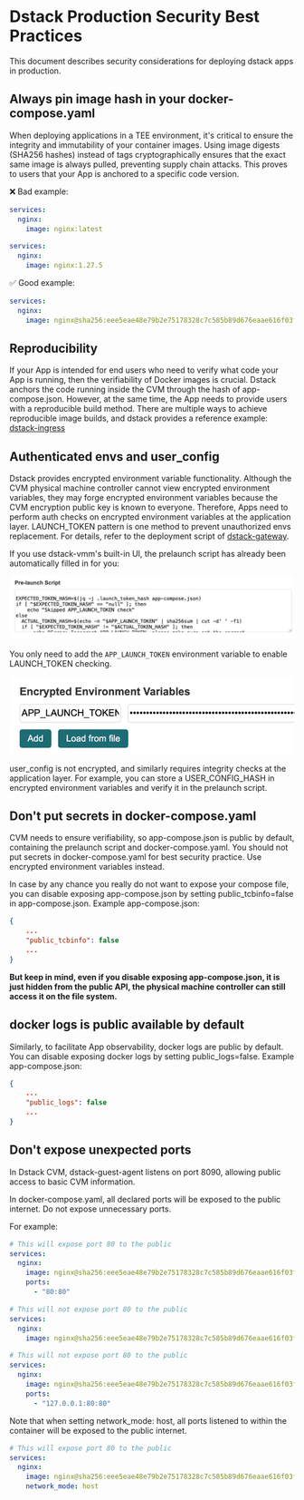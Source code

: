 # Dstack Production Security Best Practices

This document describes security considerations for deploying dstack apps in production.

## Always pin image hash in your docker-compose.yaml

When deploying applications in a TEE environment, it's critical to ensure the integrity and immutability of your container images. Using image digests (SHA256 hashes) instead of tags cryptographically ensures that the exact same image is always pulled, preventing supply chain attacks. This proves to users that your App is anchored to a specific code version.

❌ Bad example:

```yaml
services:
  nginx:
    image: nginx:latest
```

```yaml
services:
  nginx:
    image: nginx:1.27.5
```

✅ Good example:

```yaml
services:
  nginx:
    image: nginx@sha256:eee5eae48e79b2e75178328c7c585b89d676eaae616f03f9a1813aaed820745a
```

## Reproducibility

If your App is intended for end users who need to verify what code your App is running, then the verifiability of Docker images is crucial. Dstack anchors the code running inside the CVM through the hash of app-compose.json. However, at the same time, the App needs to provide users with a reproducible build method. There are multiple ways to achieve reproducible image builds, and dstack provides a reference example: [dstack-ingress](https://github.com/Dstack-TEE/dstack-examples/tree/main/custom-domain/dstack-ingress)

## Authenticated envs and user_config

Dstack provides encrypted environment variable functionality. Although the CVM physical machine controller cannot view encrypted environment variables, they may forge encrypted environment variables because the CVM encryption public key is known to everyone. Therefore, Apps need to perform auth checks on encrypted environment variables at the application layer. LAUNCH_TOKEN pattern is one method to prevent unauthorized envs replacement. For details, refer to the deployment script of [dstack-gateway](https://github.com/Dstack-TEE/dstack/blob/1b8a4516826b02f9d7f747eddac244dcd68fc325/gateway/dstack-app/deploy-to-vmm.sh#L150-L165).

If you use dstack-vmm's built-in UI, the prelaunch script has already been automatically filled in for you:

![alt text](assets/prelaunch-script.png)

You only need to add the `APP_LAUNCH_TOKEN` environment variable to enable LAUNCH_TOKEN checking.

![alt text](assets/token-env.png)

user_config is not encrypted, and similarly requires integrity checks at the application layer. For example, you can store a USER_CONFIG_HASH in encrypted environment variables and verify it in the prelaunch script.

## Don't put secrets in docker-compose.yaml

CVM needs to ensure verifiability, so app-compose.json is public by default, containing the prelaunch script and docker-compose.yaml.
You should not put secrets in docker-compose.yaml for best security practice. Use encrypted environment variables instead.

In case by any chance you really do not want to expose your compose file, you can disable exposing app-compose.json by setting public_tcbinfo=false in app-compose.json.
Example app-compose.json:

```json
{
    ...
    "public_tcbinfo": false
    ...
}
```

**But keep in mind, even if you disable exposing app-compose.json, it is just hidden from the public API, the physical machine controller can still access it on the file system.**

## docker logs is public available by default

Similarly, to facilitate App observability, docker logs are public by default. You can disable exposing docker logs by setting public_logs=false.
Example app-compose.json:

```json
{
    ...
    "public_logs": false
    ...
}
```

## Don't expose unexpected ports

In Dstack CVM, dstack-guest-agent listens on port 8090, allowing public access to basic CVM information.

In docker-compose.yaml, all declared ports will be exposed to the public internet. Do not expose unnecessary ports.

For example:

```yaml
# This will expose port 80 to the public
services:
  nginx:
    image: nginx@sha256:eee5eae48e79b2e75178328c7c585b89d676eaae616f03f9a1813aaed820745a
    ports:
      - "80:80"
```

```yaml
# This will not expose port 80 to the public
services:
  nginx:
    image: nginx@sha256:eee5eae48e79b2e75178328c7c585b89d676eaae616f03f9a1813aaed820745a
```

```yaml
# This will not expose port 80 to the public
services:
  nginx:
    image: nginx@sha256:eee5eae48e79b2e75178328c7c585b89d676eaae616f03f9a1813aaed820745a
    ports:
      - "127.0.0.1:80:80"
```

Note that when setting network_mode: host, all ports listened to within the container will be exposed to the public internet.

```yaml
# This will expose port 80 to the public
services:
  nginx:
    image: nginx@sha256:eee5eae48e79b2e75178328c7c585b89d676eaae616f03f9a1813aaed820745a
    network_mode: host
```
